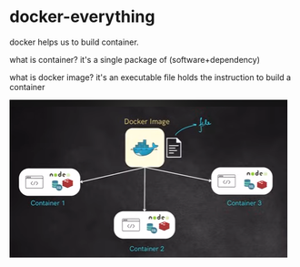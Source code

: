 # docker-everything

docker helps us to build container. 

what is container?
it's a single package of (software+dependency)

what is docker image?
it's an executable file holds the instruction to build a container


![alt text](image.png)